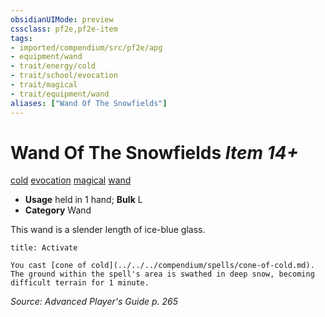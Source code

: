 ```yaml
---
obsidianUIMode: preview
cssclass: pf2e,pf2e-item
tags:
- imported/compendium/src/pf2e/apg
- equipment/wand
- trait/energy/cold
- trait/school/evocation
- trait/magical
- trait/equipment/wand
aliases: ["Wand Of The Snowfields"]
---
```

# Wand Of The Snowfields *Item 14+*  
[cold](cold.md)  [evocation](evocation.md)  [magical](magical.md)  [wand](wand.md)  

- **Usage** held in 1 hand; **Bulk** L
- **Category** Wand

This wand is a slender length of ice-blue glass.

```ad-embed-ability
title: Activate

You cast [cone of cold](../../../compendium/spells/cone-of-cold.md). The ground within the spell's area is swathed in deep snow, becoming difficult terrain for 1 minute.
```

*Source: Advanced Player's Guide p. 265*
